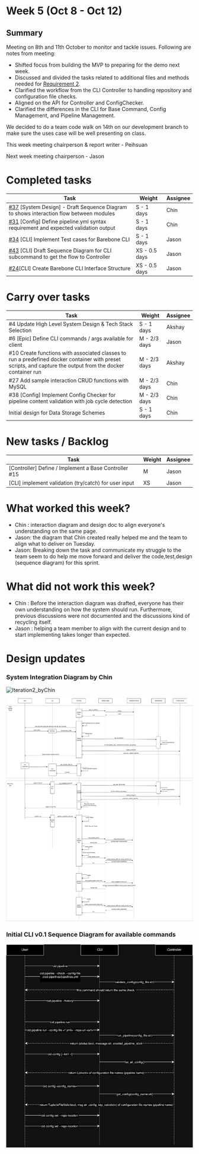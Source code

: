 # Week 5 (Oct 8 - Oct 12)

## Summary

Meeting on 8th and 11th October to monitor and tackle issues. Following are notes from meeting:

- Shifted focus from building the MVP to preparing for the demo next week.
- Discussed and divided the tasks related to additional files and methods needed for [Requirement 2](https://neu-seattle.gitlab.io/asd/cs6510f24/CS6510-F24/main/project/requirements.html#_requirements_iteration_2).
- Clarified the workflow from the CLI Controller to handling repository and configuration file checks.
- Aligned on the API for Controller and ConfigChecker.
- Clarified the differences in the CLI for Base Command, Config Management, and Pipeline Management.

We decided to do a team code walk on 14th on our development branch to make sure the uses case will be well presenting on class.

This week meeting chairperson & report writer - Peihsuan

Next week meeting chairperson - Jason

# Completed tasks

| Task                                                                                   | Weight     | Assignee |
| -------------------------------------------------------------------------------------- | ---------- | -------- |
| [#37](https://github.com/CS6510-SEA-F24/t4-cicd/issues/37) [System Design] - Draft Sequence Diagram to shows interaction flow between modules | S - 1 days | Chin     |
| [#31](https://github.com/CS6510-SEA-F24/t4-cicd/issues/31) [Config] Define pipeline.yml syntax requirement and expected validation output     | S - 1 days | Chin     |
| [#34](https://github.com/CS6510-SEA-F24/t4-cicd/issues/34) [CLI] Implement Test cases for Barebone CLI | S - 1 days | Jason     |
| [#43](https://github.com/CS6510-SEA-F24/t4-cicd/issues/43) [CLI] Draft Sequence Diagram for CLI subcommand to get the flow to Controller | XS - 0.5 days | Jason |
| [#24](https://github.com/CS6510-SEA-F24/t4-cicd/issues/24)[CLI] Create Barebone CLI Interface Structure | XS - 0.5 days | Jason


# Carry over tasks

| Task                                                                                                                                                        | Weight       | Assignee |
| ----------------------------------------------------------------------------------------------------------------------------------------------------------- | ------------ | -------- |
| #4 Update High Level System Design & Tech Stack Selection                                                                                                   | S - 1 days   | Akshay   |
| #6 [Epic] Define CLI commands / args available for client | M - 2/3 days | Jason    |
| #10 Create functions with associated classes to run a predefined docker container with preset scripts, and capture the output from the docker container run | M - 2/3 days | Akshay   |
| #27 Add sample interaction CRUD functions with MySQL                                                                                                        | M - 2/3 days | Chin     |
| #38 [Config] Implement Config Checker for pipeline content validation with job cycle detection                                                              | M - 2/3 days | Chin     |
| Initial design for Data Storage Schemes                                                                                                                     | S - 1 days   | Chin     |

# New tasks / Backlog

| Task | Weight | Assignee |
| ---- | ------ | -------- |
| [Controller] Define / Implement a Base Controller #15 | M | Jason |
| [CLI] implement validation (try/catch) for user input | XS | Jason |

# What worked this week?

- Chin : interaction diagram and design doc to align everyone's understanding on the same page.
- Jason: the diagram that Chin created really helped me and the team to align what to deliver on Tuesday. 
- Jason: Breaking down the task and communicate my struggle to the team seem to do help me move forward and deliver the code,test,design (sequence diagram) for this sprint.

# What did not work this week?

- Chin : Before the interaction diagram was drafted, everyone has their own understanding on how the system should run. Furthermore, previous discussions were not documented and the discussions kind of recycling itself.
- Jason : helping a team member to align with the current design and to start implementing takes longer than expected.

# Design updates

### System Integration Diagram by Chin
![Iteration2_byChin](https://github-production-user-asset-6210df.s3.amazonaws.com/108864806/375910364-7bbe96e1-33c2-4922-8fef-fd749414f463.JPG?X-Amz-Algorithm=AWS4-HMAC-SHA256&X-Amz-Credential=AKIAVCODYLSA53PQK4ZA%2F20241012%2Fus-east-1%2Fs3%2Faws4_request&X-Amz-Date=20241012T213339Z&X-Amz-Expires=300&X-Amz-Signature=54b69f85156166d1b829a8253704569677853ec0402093d57503a1808ec34782&X-Amz-SignedHeaders=host)

<img src="../../images/week5/system_interation_diagram_phase1_v0.1.png" alt="Sequence Diagram" width="800" height="600">

### Initial CLI v0.1 Sequence Diagram for available commands
![CLIv0.1](../../images/week5/CLI_v0.1.drawio.png)